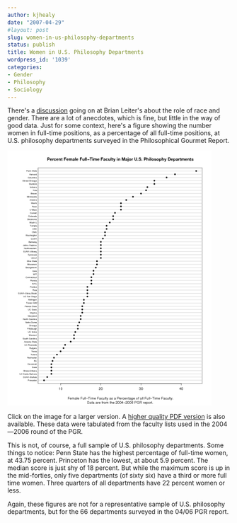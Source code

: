 ```yaml
---
author: kjhealy
date: "2007-04-29"
#layout: post
slug: women-in-us-philosophy-departments
status: publish
title: Women in U.S. Philosophy Departments
wordpress_id: '1039'
categories:
- Gender
- Philosophy
- Sociology
---
```


There's a [discussion](http://leiterreports.typepad.com/blog/2007/04/some_questions_.html) going on at Brian Leiter's about the role of race and gender. There are a lot of anecdotes, which is fine, but little in the way of good data. Just for some context, here's a figure showing the number women in full-time positions, as a percentage of all full-time positions, at U.S. philosophy departments surveyed in the Philosophical Gourmet Report.

[![image](femft-usa-sm.png)](femft-usa.png)

Click on the image for a larger version. A [higher quality PDF version](femft-usa.pdf) is also available. These data were tabulated from the faculty lists used in the 2004—2006 round of the PGR.

This is not, of course, a full sample of U.S. philosophy departments. Some things to notice: Penn State has the highest percentage of full-time women, at 43.75 percent. Princeton has the lowest, at about 5.9 percent. The median score is just shy of 18 percent. But while the maximum score is up in the mid-forties, only five departments (of sixty six) have a third or more full time women. Three quarters of all departments have 22 percent women or less.

Again, these figures are not for a representative sample of U.S. philosophy departments, but for the 66 departments surveyed in the 04/06 PGR report.
